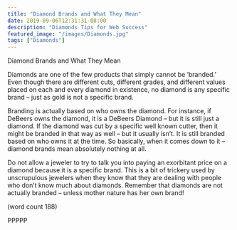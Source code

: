 ```yaml
---
title: "Diamond Brands and What They Mean"
date: 2019-09-06T12:31:31-08:00
description: "Diamonds Tips for Web Success"
featured_image: "/images/Diamonds.jpg"
tags: ["Diamonds"]
---
```


Diamond Brands and What They Mean

Diamonds are one of the few products that 
simply cannot be ‘branded.’ Even though 
there are different cuts, different grades, and 
different values placed on each and every 
diamond in existence, no diamond is any 
specific brand – just as gold is not a specific 
brand. 

Branding is actually based on who owns the 
diamond. For instance, if DeBeers owns the 
diamond, it is a DeBeers Diamond – but it is 
still just a diamond. If the diamond was cut by 
a specific well known cutter, then it might be 
branded in that way as well – but it usually 
isn’t. It is still branded based on who owns it 
at the time. So basically, when it comes down 
to it – diamond brands mean absolutely 
nothing at all. 

Do not allow a jeweler to try to talk you into 
paying an exorbitant price on a diamond 
because it is a specific brand. This is a bit 
of trickery used by unscrupulous jewelers 
when they know that they are dealing with 
people who don’t know much about 
diamonds. Remember that diamonds are 
not actually branded – unless mother nature 
has her own brand!

(word count 188)

PPPPP

